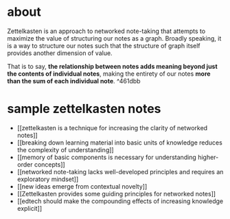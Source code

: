 # about
Zettelkasten is an approach to networked note-taking that attempts to maximize the value of structuring our notes as a graph. Broadly speaking, it is a way to structure our notes such that the structure of graph itself provides another dimension of value. 

That is to say, **the relationship between notes adds meaning beyond just the contents of individual notes**, making the entirety of our notes **more than the sum of each individual note**. ^461dbb

# sample zettelkasten notes
- [[zettelkasten is a technique for increasing the clarity of networked notes]]
- [[breaking down learning material into basic units of knowledge reduces the complexity of understanding]]
- [[memory of basic components is necessary for understanding higher-order concepts]]
- [[networked note-taking lacks well-developed principles and requires an exploratory mindset]]
- [[new ideas emerge from contextual novelty]]
- [[Zettelkasten provides some guiding principles for networked notes]]
- [[edtech should make the compounding effects of increasing knowledge explicit]]
